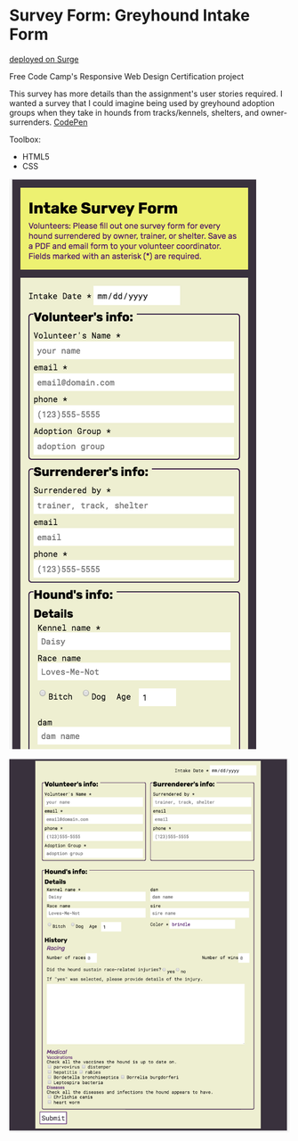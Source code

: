 # Survey Form: Greyhound Intake Form

[deployed on Surge](http://ihatetoast-greyhoundsurveyform.surge.sh/)

Free Code Camp's Responsive Web Design Certification project

This survey has more details than the assignment's user stories required. I wanted a survey that I could imagine being used by greyhound adoption groups when they take in hounds from tracks/kennels, shelters, and owner-surrenders.
[CodePen](https://codepen.io/ihatetoast/pen/QxMzNV)

Toolbox:

- HTML5
- CSS

![alt text](greyhoundsurveyform_iPhoneX.png 'Fill out the form while on your phone.')

![alt text](greyhoundsurveyform_iPadPro.png 'Survey is ready for tablet or laptop.')
